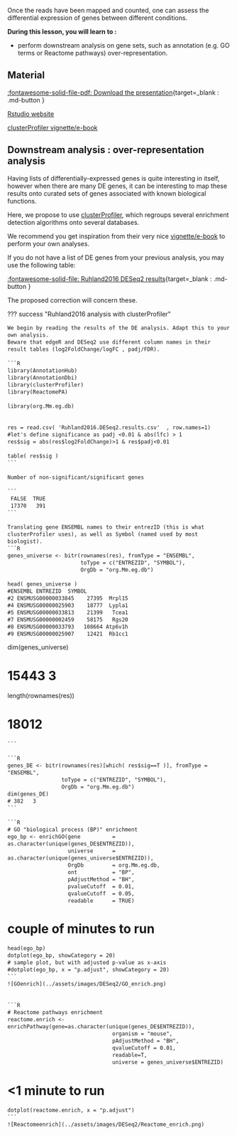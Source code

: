 Once the reads have been mapped and counted, one can assess the differential expression of genes between different conditions.


**During this lesson, you will learn to :**

 * perform downstream analysis on gene sets, such as annotation (e.g. GO terms or Reactome pathways) over-representation.


## Material

[:fontawesome-solid-file-pdf: Download the presentation](../assets/pdf/RNA-Seq_07_Enrichment_analysis.pdf){target=_blank : .md-button }


[Rstudio website](https://www.rstudio.com/)

[clusterProfiler vignette/e-book](http://yulab-smu.top/clusterProfiler-book/)


## Downstream analysis : over-representation analysis

Having lists of differentially-expressed genes is quite interesting in itself,
however when there are many DE genes, it can be interesting to map these results 
onto curated sets of genes associated with known biological functions.

Here, we propose to use [clusterProfiler](https://bioconductor.org/packages/release/bioc/html/clusterProfiler.html),
which regroups several enrichment detection algorithms onto several databases.

We recommend you get inspiration from their very nice [vignette/e-book](http://yulab-smu.top/clusterProfiler-book/) to perform your own analyses.

If you do not have a list of DE genes from your previous analysis, you may use the following table:

[ :fontawesome-solid-file: Ruhland2016 DESeq2 results](../assets/txt/Ruhland2016.DESeq2.results.csv){target=_blank : .md-button }

The proposed correction will concern these.



??? success "Ruhland2016 analysis with clusterProfiler"

	We begin by reading the results of the DE analysis. Adapt this to your own analysis.
	Beware that edgeR and DESeq2 use different column names in their result tables (log2FoldChange/logFC , padj/FDR).

	```R
	library(AnnotationHub)
	library(AnnotationDbi)
	library(clusterProfiler)
	library(ReactomePA)
	
	library(org.Mm.eg.db)
	
	
	res = read.csv( 'Ruhland2016.DESeq2.results.csv'  , row.names=1)
	#let's define significance as padj <0.01 & abs(lfc) > 1
	res$sig = abs(res$log2FoldChange)>1 & res$padj<0.01
	
	table( res$sig )
	```
	
	Number of non-significant/significant genes 
	
	```
	 FALSE  TRUE 
	 17370   391 
	```
	
	Translating gene ENSEMBL names to their entrezID (this is what clusterProfiler uses), as well as Symbol (named used by most biologist).
	```R
	genes_universe <- bitr(rownames(res), fromType = "ENSEMBL",
	                       toType = c("ENTREZID", "SYMBOL"),
	                       OrgDb = "org.Mm.eg.db")
	
	head( genes_universe )
	#ENSEMBL ENTREZID  SYMBOL
	#2 ENSMUSG00000033845    27395  Mrpl15
	#4 ENSMUSG00000025903    18777  Lypla1
	#5 ENSMUSG00000033813    21399   Tcea1
	#7 ENSMUSG00000002459    58175   Rgs20
	#8 ENSMUSG00000033793   108664 Atp6v1h
	#9 ENSMUSG00000025907    12421  Rb1cc1
	
  dim(genes_universe)
  # 15443     3

  length(rownames(res))
  # 18012
	```
	
	```R
	genes_DE <- bitr(rownames(res)[which( res$sig==T )], fromType = "ENSEMBL",
	                 toType = c("ENTREZID", "SYMBOL"),
	                 OrgDb = "org.Mm.eg.db")
	dim(genes_DE)
	# 382   3
	```
	
	```R
	# GO "biological process (BP)" enrichment
	ego_bp <- enrichGO(gene          = as.character(unique(genes_DE$ENTREZID)),
	                   universe      = as.character(unique(genes_universe$ENTREZID)),
	                   OrgDb         = org.Mm.eg.db,
	                   ont           = "BP",
	                   pAdjustMethod = "BH",
	                   pvalueCutoff  = 0.01,
	                   qvalueCutoff  = 0.05,
	                   readable      = TRUE)
  # couple of minutes to run
  
	head(ego_bp)
	dotplot(ego_bp, showCategory = 20)
	# sample plot, but with adjusted p-value as x-axis
	#dotplot(ego_bp, x = "p.adjust", showCategory = 20)
	```
	![GOenrich](../assets/images/DESeq2/GO_enrich.png)
	
	
	```R
	# Reactome pathways enrichment
	reactome.enrich <- enrichPathway(gene=as.character(unique(genes_DE$ENTREZID)),
	                                 organism = "mouse",
	                                 pAdjustMethod = "BH",
	                                 qvalueCutoff = 0.01,
	                                 readable=T,
	                                 universe = genes_universe$ENTREZID)
  # <1 minute to run
	
	
	dotplot(reactome.enrich, x = "p.adjust")
	```
	![Reactomeenrich](../assets/images/DESeq2/Reactome_enrich.png)


